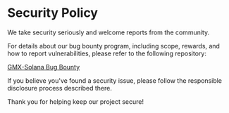 # Security Policy

We take security seriously and welcome reports from the community.

For details about our bug bounty program, including scope, rewards, and how to report vulnerabilities, please refer to the following repository:

[GMX-Solana Bug Bounty](https://github.com/code-423n4/gmx-solana-bug-bounty)

If you believe you've found a security issue, please follow the responsible disclosure process described there.

Thank you for helping keep our project secure!
